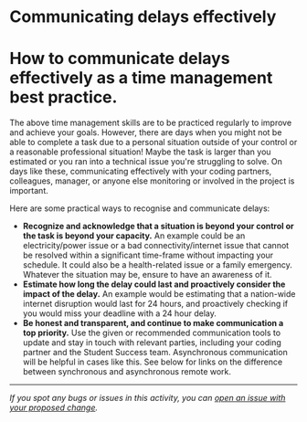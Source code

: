 # Communicating delays effectively

# How to communicate delays effectively as a time management best practice.

The above time management skills are to be practiced regularly to improve and achieve your goals. However, there are days when you might not be able to complete a task due to a personal situation outside of your control or a reasonable professional situation! Maybe the task is larger than you estimated or you ran into a technical issue you're struggling to solve. On days like these, communicating effectively with your coding partners, colleagues, manager, or anyone else monitoring or involved in the project is important. 

Here are some practical ways to recognise and communicate delays: 

- **Recognize and acknowledge that a situation is beyond your control or the task is beyond your capacity.** An example could be an electricity/power issue or a bad connectivity/internet issue that cannot be resolved within a significant time-frame without impacting your schedule. It could also be a health-related issue or a family emergency. Whatever the situation may be, ensure to have an awareness of it.
- **Estimate how long the delay could last and proactively consider the impact of the delay.** An example would be estimating that a nation-wide internet disruption would last for 24 hours, and proactively checking if you would miss your deadline with a 24 hour delay.
- **Be honest and transparent, and continue to make communication a top priority.** Use the given or recommended communication tools to update and stay in touch with relevant parties, including your coding partner and the Student Success team. Asynchronous communication will be helpful in cases like this. See below for links on the difference between synchronous and asynchronous remote work.


------

_If you spot any bugs or issues in this activity, you can [open an issue with your proposed change](https://github.com/microverseinc/curriculum-transversal-skills/blob/main/git-github/articles/open_issue.md)._
